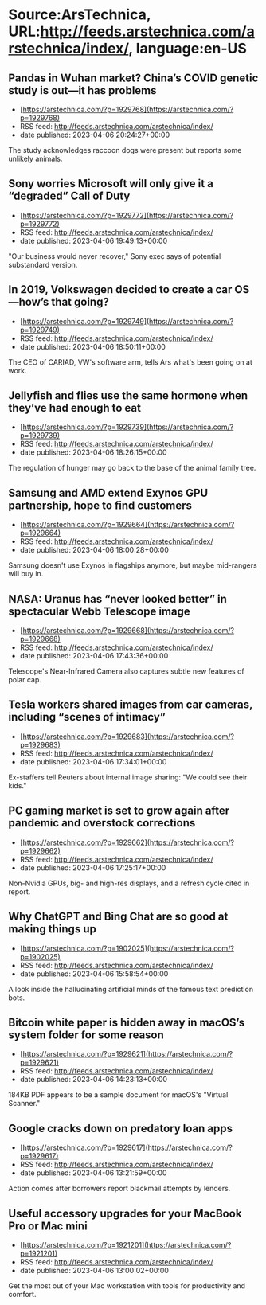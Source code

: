 # Source:ArsTechnica, URL:http://feeds.arstechnica.com/arstechnica/index/, language:en-US

## Pandas in Wuhan market? China’s COVID genetic study is out—it has problems
 - [https://arstechnica.com/?p=1929768](https://arstechnica.com/?p=1929768)
 - RSS feed: http://feeds.arstechnica.com/arstechnica/index/
 - date published: 2023-04-06 20:24:27+00:00

The study acknowledges raccoon dogs were present but reports some unlikely animals.

## Sony worries Microsoft will only give it a “degraded” Call of Duty
 - [https://arstechnica.com/?p=1929772](https://arstechnica.com/?p=1929772)
 - RSS feed: http://feeds.arstechnica.com/arstechnica/index/
 - date published: 2023-04-06 19:49:13+00:00

"Our business would never recover," Sony exec says of potential substandard version.

## In 2019, Volkswagen decided to create a car OS—how’s that going?
 - [https://arstechnica.com/?p=1929749](https://arstechnica.com/?p=1929749)
 - RSS feed: http://feeds.arstechnica.com/arstechnica/index/
 - date published: 2023-04-06 18:50:11+00:00

The CEO of CARIAD, VW's software arm, tells Ars what's been going on at work.

## Jellyfish and flies use the same hormone when they’ve had enough to eat
 - [https://arstechnica.com/?p=1929739](https://arstechnica.com/?p=1929739)
 - RSS feed: http://feeds.arstechnica.com/arstechnica/index/
 - date published: 2023-04-06 18:26:15+00:00

The regulation of hunger may go back to the base of the animal family tree.

## Samsung and AMD extend Exynos GPU partnership, hope to find customers
 - [https://arstechnica.com/?p=1929664](https://arstechnica.com/?p=1929664)
 - RSS feed: http://feeds.arstechnica.com/arstechnica/index/
 - date published: 2023-04-06 18:00:28+00:00

Samsung doesn't use Exynos in flagships anymore, but maybe mid-rangers will buy in.

## NASA: Uranus has “never looked better” in spectacular Webb Telescope image
 - [https://arstechnica.com/?p=1929668](https://arstechnica.com/?p=1929668)
 - RSS feed: http://feeds.arstechnica.com/arstechnica/index/
 - date published: 2023-04-06 17:43:36+00:00

Telescope's Near-Infrared Camera also captures subtle new features of polar cap.

## Tesla workers shared images from car cameras, including “scenes of intimacy”
 - [https://arstechnica.com/?p=1929683](https://arstechnica.com/?p=1929683)
 - RSS feed: http://feeds.arstechnica.com/arstechnica/index/
 - date published: 2023-04-06 17:34:01+00:00

Ex-staffers tell Reuters about internal image sharing: "We could see their kids."

## PC gaming market is set to grow again after pandemic and overstock corrections
 - [https://arstechnica.com/?p=1929662](https://arstechnica.com/?p=1929662)
 - RSS feed: http://feeds.arstechnica.com/arstechnica/index/
 - date published: 2023-04-06 17:25:17+00:00

Non-Nvidia GPUs, big- and high-res displays, and a refresh cycle cited in report.

## Why ChatGPT and Bing Chat are so good at making things up
 - [https://arstechnica.com/?p=1902025](https://arstechnica.com/?p=1902025)
 - RSS feed: http://feeds.arstechnica.com/arstechnica/index/
 - date published: 2023-04-06 15:58:54+00:00

A look inside the hallucinating artificial minds of the famous text prediction bots.

## Bitcoin white paper is hidden away in macOS’s system folder for some reason
 - [https://arstechnica.com/?p=1929621](https://arstechnica.com/?p=1929621)
 - RSS feed: http://feeds.arstechnica.com/arstechnica/index/
 - date published: 2023-04-06 14:23:13+00:00

184KB PDF appears to be a sample document for macOS's "Virtual Scanner."

## Google cracks down on predatory loan apps
 - [https://arstechnica.com/?p=1929617](https://arstechnica.com/?p=1929617)
 - RSS feed: http://feeds.arstechnica.com/arstechnica/index/
 - date published: 2023-04-06 13:21:59+00:00

Action comes after borrowers report blackmail attempts by lenders.

## Useful accessory upgrades for your MacBook Pro or Mac mini
 - [https://arstechnica.com/?p=1921201](https://arstechnica.com/?p=1921201)
 - RSS feed: http://feeds.arstechnica.com/arstechnica/index/
 - date published: 2023-04-06 13:00:02+00:00

Get the most out of your Mac workstation with tools for productivity and comfort.

